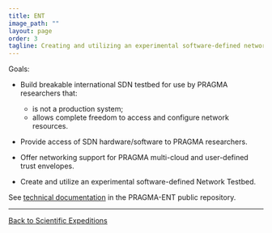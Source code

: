 ```yaml
---
title: ENT 
image_path: ""
layout: page
order: 3
tagline: Creating and utilizing an experimental software-defined network testbed
---
```


<span class="strongword">Goals:</span>

* Build breakable international SDN testbed for use by PRAGMA researchers that:

  * is not a production system;
  * allows complete freedom to access and configure network resources.
  
  <p>

* Provide access of SDN hardware/software to PRAGMA researchers.

* Offer networking support for PRAGMA multi-cloud and user-defined trust envelopes.

* Create and utilize an experimental software-defined Network Testbed.

See [technical documentation][1] in the PRAGMA-ENT public repository.

[1]: https://github.com/pragmagrid/pragma_ent/wiki

<hr class="primary">
<p> <a href="/projects"> Back to Scientific Expeditions </a> </p>

